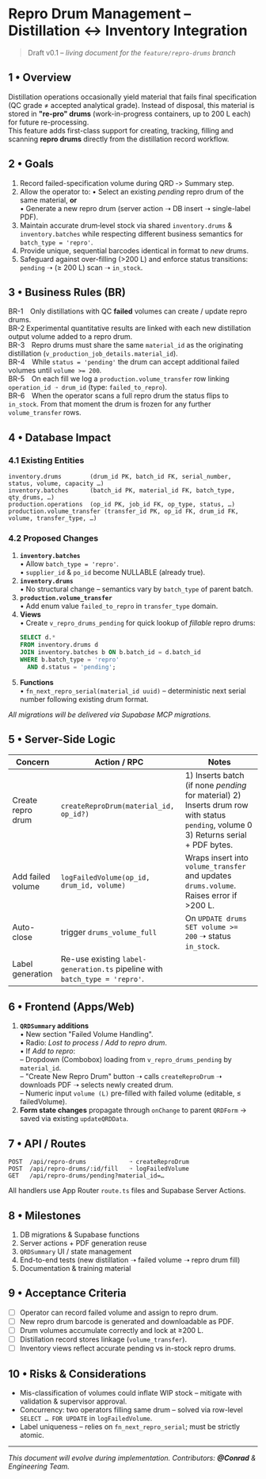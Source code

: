 # Repro Drum Management – Distillation ↔ Inventory Integration

> Draft v0.1 – _living document for the `feature/repro-drums` branch_

## 1 • Overview

Distillation operations occasionally yield material that fails final specification (QC grade ≠ accepted analytical grade). Instead of disposal, this material is stored in **"re-pro" drums** (work-in-progress containers, up to 200 L each) for future re-processing.  
This feature adds first-class support for creating, tracking, filling and scanning **repro drums** directly from the distillation record workflow.

## 2 • Goals

1. Record failed-specification volume during QRD ‑> Summary step.
2. Allow the operator to:
   • Select an existing _pending_ repro drum of the same material, **or**  
   • Generate a new repro drum (server action ➝ DB insert ➝ single-label PDF).
3. Maintain accurate drum‐level stock via shared `inventory.drums` & `inventory.batches` while respecting different business semantics for `batch_type = 'repro'`.
4. Provide unique, sequential barcodes identical in format to _new_ drums.
5. Safeguard against over-filling (>200 L) and enforce status transitions:
   `pending` ➝ (≥ 200 L) scan ➝ `in_stock`.

## 3 • Business Rules (BR)

BR-1 Only distillations with QC **failed** volumes can create / update repro drums.  
BR-2 Experimental quantitative results are linked with each new distillation output volume added to a repro drum.  
BR-3 Repro drums must share the same `material_id` as the originating distillation (`v_production_job_details.material_id`).  
BR-4 While `status = 'pending'` the drum can accept additional failed volumes until `volume >= 200`.  
BR-5 On each fill we log a `production.volume_transfer` row linking `operation_id ➝ drum_id` (type: `failed_to_repro`).  
BR-6 When the operator scans a full repro drum the status flips to `in_stock`. From that moment the drum is frozen for any further `volume_transfer` rows.

## 4 • Database Impact

### 4.1 Existing Entities

```
inventory.drums        (drum_id PK, batch_id FK, serial_number, status, volume, capacity …)
inventory.batches      (batch_id PK, material_id FK, batch_type, qty_drums, …)
production.operations  (op_id PK, job_id FK, op_type, status, …)
production.volume_transfer (transfer_id PK, op_id FK, drum_id FK, volume, transfer_type, …)
```

### 4.2 Proposed Changes

1. **`inventory.batches`**  
   • Allow `batch_type = 'repro'`.  
   • `supplier_id` & `po_id` become NULLABLE (already true).
2. **`inventory.drums`**  
   • No structural change – semantics vary by `batch_type` of parent batch.
3. **`production.volume_transfer`**  
   • Add enum value `failed_to_repro` in `transfer_type` domain.
4. **Views**  
   • Create `v_repro_drums_pending` for quick lookup of _fillable_ repro drums:
   ```sql
   SELECT d.*
   FROM inventory.drums d
   JOIN inventory.batches b ON b.batch_id = d.batch_id
   WHERE b.batch_type = 'repro'
     AND d.status = 'pending';
   ```
5. **Functions**  
   • `fn_next_repro_serial(material_id uuid)` – deterministic next serial number following existing drum format.

_All migrations will be delivered via Supabase MCP migrations._

## 5 • Server-Side Logic

| Concern           | Action / RPC                                                                | Notes                                                                                                                                |
| ----------------- | --------------------------------------------------------------------------- | ------------------------------------------------------------------------------------------------------------------------------------ |
| Create repro drum | `createReproDrum(material_id, op_id?)`                                      | 1) Inserts batch (if none _pending_ for material) 2) Inserts drum row with status `pending`, volume 0 3) Returns serial + PDF bytes. |
| Add failed volume | `logFailedVolume(op_id, drum_id, volume)`                                   | Wraps insert into `volume_transfer` and updates `drums.volume`. Raises error if >200 L.                                              |
| Auto-close        | trigger `drums_volume_full`                                                 | On `UPDATE drums SET volume >= 200` ➝ status `in_stock`.                                                                             |
| Label generation  | Re-use existing `label-generation.ts` pipeline with `batch_type = 'repro'`. |

## 6 • Frontend (Apps/Web)

1. **`QRDSummary` additions**  
   • New section "Failed Volume Handling".  
   • Radio: _Lost to process_ / _Add to repro drum_.  
   • If _Add to repro_:  
    – Dropdown (Combobox) loading from `v_repro_drums_pending` by `material_id`.  
    – "Create New Repro Drum" button ➝ calls `createReproDrum` ➝ downloads PDF ➝ selects newly created drum.  
    – Numeric input `volume (L)` pre-filled with failed volume (editable, ≤ failedVolume).
2. **Form state changes** propagate through `onChange` to parent `QRDForm` → saved via existing `updateQRDData`.

## 7 • API / Routes

```
POST  /api/repro-drums            ➝ createReproDrum
POST  /api/repro-drums/:id/fill   ➝ logFailedVolume
GET   /api/repro-drums/pending?material_id=…
```

All handlers use App Router `route.ts` files and Supabase Server Actions.

## 8 • Milestones

1. DB migrations & Supabase functions
2. Server actions + PDF generation reuse
3. `QRDSummary` UI / state management
4. End-to-end tests (new distillation ➝ failed volume ➝ repro drum fill)
5. Documentation & training material

## 9 • Acceptance Criteria

- [ ] Operator can record failed volume and assign to repro drum.
- [ ] New repro drum barcode is generated and downloadable as PDF.
- [ ] Drum volumes accumulate correctly and lock at ≥200 L.
- [ ] Distillation record stores linkage (`volume_transfer`).
- [ ] Inventory views reflect accurate pending vs in-stock repro drums.

## 10 • Risks & Considerations

- Mis-classification of volumes could inflate WIP stock – mitigate with validation & supervisor approval.
- Concurrency: two operators filling same drum – solved via row-level `SELECT … FOR UPDATE` in `logFailedVolume`.
- Label uniqueness – relies on `fn_next_repro_serial`; must be strictly atomic.

---

_This document will evolve during implementation. Contributors: **@Conrad** & Engineering Team._
